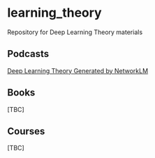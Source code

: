 # learning_theory
Repository for Deep Learning Theory materials


## Podcasts

[Deep Learning Theory Generated by NetworkLM](https://notebooklm.google.com/notebook/5e1f24ce-125c-455c-b03a-a36c0ab0bcb6?_gl=1*1yzacj3*_ga*Mjg4NDA3NzcyLjE3MzAwMjM2MzU.*_ga_W0LDH41ZCB*MTczMDAyMzYzNC4xLjEuMTczMDAyMzYzNC4wLjAuMA..&original_referer=https:%2F%2Fnotebooklm.google%23&pli=1)

## Books
[TBC]

## Courses
[TBC]